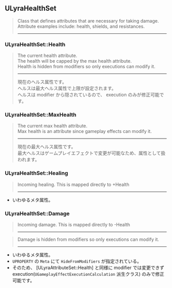 ## ULyraHealthSet

> Class that defines attributes that are necessary for taking damage.  
> Attribute examples include: health, shields, and resistances.  
> 
> ----

### ULyraHealthSet::Health

> The current health attribute.  
> The health will be capped by the max health attribute.  
> Health is hidden from modifiers so only executions can modify it.  
> 
> ----
> 現在のヘルス属性です。  
> ヘルスは最大ヘルス属性で上限が設定されます。  
> ヘルスは modifier から隠されているので、 execution のみが修正可能です。  

### ULyraHealthSet::MaxHealth

> The current max health attribute.  
> Max health is an attribute since gameplay effects can modify it.  
> 
> ----
> 現在の最大ヘルス属性です。  
> 最大ヘルスはゲームプレイエフェクトで変更が可能なため、属性として扱われます。  

### ULyraHealthSet::Healing

> Incoming healing. This is mapped directly to +Health  
> 
> ----

* いわゆるメタ属性。

### ULyraHealthSet::Damage

> Incoming damage. This is mapped directly to -Health  
> 
> ----

> Damage is hidden from modifiers so only executions can modify it.  
> 
> ----

* いわゆるメタ属性。
* `UPROPERTY` の `Meta` にて `HideFromModifiers` が指定されている。
* そのため、 [ULyraAttributeSet::Health] と同様に modifier では変更できず execution(`UGameplayEffectExecutionCalculation` 派生クラス) のみで修正可能です。


